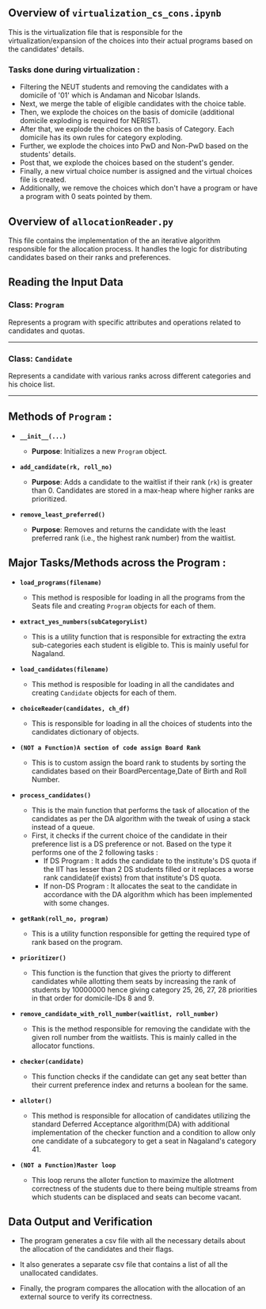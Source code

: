 ## Overview of `virtualization_cs_cons.ipynb`

This is the virtualization file that is responsible for the virtualization/expansion of the choices into their actual programs based on the candidates' details.

### Tasks done during virtualization : 

- Filtering the NEUT students and removing the candidates with a domicile of '01' which is Andaman and Nicobar Islands.
- Next, we merge the table of eligible candidates with the choice table.
- Then, we explode the choices on the basis of domicile (additional domicile exploding is required for NERIST).
- After that, we explode the choices on the basis of Category. Each domicile has its own rules for category exploding.
- Further, we explode the choices into PwD and Non-PwD based on the students' details.
- Post that, we explode the choices based on the student's gender.
- Finally, a new virtual choice number is assigned and the virtual choices file is created.
- Additionally, we remove the choices which don't have a program or have a program with 0 seats pointed by them.

## Overview of `allocationReader.py`

This file contains the implementation of the an iterative algorithm responsible for the allocation process. It handles the logic for distributing candidates based on their ranks and preferences.

## Reading the Input Data

### Class: `Program`

Represents a program with specific attributes and operations related to candidates and quotas.

---

### Class: `Candidate`

Represents a candidate with various ranks across different categories and his choice list.

---

## Methods of `Program` :

- **`__init__(...)`**
  - **Purpose**: Initializes a new `Program` object.

- **`add_candidate(rk, roll_no)`**
  - **Purpose**: Adds a candidate to the waitlist if their rank (`rk`) is greater than 0. Candidates are stored in a max-heap where higher ranks are prioritized.

- **`remove_least_preferred()`**
  - **Purpose**: Removes and returns the candidate with the least preferred rank (i.e., the highest rank number) from the waitlist.


## Major Tasks/Methods across the Program :

- **`load_programs(filename)`**
   - This method is resposible for loading in all the programs from the  Seats file and creating `Program` objects for each of them.

- **`extract_yes_numbers(subCategoryList)`**
   - This is a utility function that is responsible for extracting the extra sub-categories each student is eligible to. This is mainly useful for Nagaland.

- **`load_candidates(filename)`**
   - This method is resposible for loading in all the candidates and creating `Candidate` objects for each of them.

- **`choiceReader(candidates, ch_df)`**
   - This is responsible for loading in all the choices of students into the candidates dictionary of objects.

- **`(NOT a Function)A section of code assign Board Rank`**
   - This is to custom assign the board rank to students by sorting the candidates based on their  BoardPercentage,Date of Birth and Roll Number.

- **`process_candidates()`**
   - This is the main function that performs the task of allocation of the candidates as per the DA algorithm with the tweak of using a stack instead of a queue.
   - First, it checks if the current choice of the candidate in their preference list is a DS preference or not. Based on the type it performs one of the 2 following tasks : 
      - If DS Program : It adds the candidate to the institute's DS quota if the IIT has lesser than 2 DS students filled or it replaces a worse rank candidate(if exists) from that institute's DS quota.
      - If non-DS Program : It allocates the seat to the candidate in accordance with the DA algorithm which has been implemented with some changes.

- **`getRank(roll_no, program)`**
   - This is a utility function responsible for getting the required type of rank based on the program.

- **`prioritizer()`**
   - This function is the function that gives the priorty to different candidates while allotting them seats by increasing the rank of students by 10000000 hence giving category 25, 26, 27, 28 priorities in that order for domicile-IDs 8 and 9.

- **`remove_candidate_with_roll_number(waitlist, roll_number)`**
   - This is the method responsible for removing the candidate with the given roll number from the waitlists. This is mainly called in the allocator functions.

- **`checker(candidate)`**
   - This function checks if the candidate can get any seat better than their current preference index and returns a boolean for the same.

- **`alloter()`**
   - This method is responsible for allocation of candidates utilizing the standard Deferred Acceptance algorithm(DA) with additional implementation of the checker function and a condition to allow only one candidate of a subcategory to get a seat in Nagaland's category 41.

- **`(NOT a Function)Master loop`**
   - This loop reruns the alloter function to maximize the allotment correctness of the students due to there being multiple streams from which students can be displaced and seats can become vacant.

## Data Output and Verification 

- The program generates a csv file with all the necessary details about the allocation of the candidates and their flags.

- It also generates a separate csv file that contains a list of all the unallocated candidates.

- Finally, the program compares the allocation with the allocation of an external source to verify its correctness.


